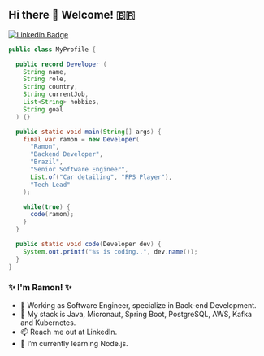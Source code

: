## Hi there 👋  Welcome! 🇧🇷

[![Linkedin Badge](https://img.shields.io/badge/-LinkedIn-blue?style=flat-square&logo=Linkedin&logoColor=white&link=https://www.linkedin.com/in/ramoncunha/)](https://www.linkedin.com/in/ramoncunha/)

```java
public class MyProfile {

  public record Developer (
    String name,
    String role,
    String country,
    String currentJob,
    List<String> hobbies,
    String goal
  ) {}

  public static void main(String[] args) {
    final var ramon = new Developer(
      "Ramon",
      "Backend Developer",
      "Brazil",
      "Senior Software Engineer",
      List.of("Car detailing", "FPS Player"),
      "Tech Lead"
    );

    while(true) {
      code(ramon);
    }
  }

  public static void code(Developer dev) {
    System.out.printf("%s is coding..", dev.name());
  }
}
```

### ✨ I'm Ramon! ✨

- 💼 Working as Software Engineer, specialize in Back-end Development.
- 🚀 My stack is Java, Micronaut, Spring Boot, PostgreSQL, AWS, Kafka and Kubernetes.
- 📫 Reach me out at LinkedIn.
- 🌱 I’m currently learning Node.js.
